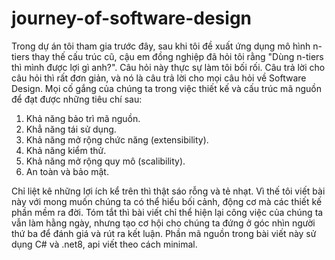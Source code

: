 # journey-of-software-design

Trong dự án tôi tham gia trước đây, sau khi tôi đề xuất ứng dụng mô hình n-tiers thay thế cấu trúc cũ, cậu em đồng nghiệp đã hỏi tôi rằng "Dùng n-tiers thì mình được lợi gì anh?". Câu hỏi này thực sự làm tôi bối rối. Câu trả lời cho câu hỏi thì rất đơn giản, và nó là câu trả lời cho mọi câu hỏi về Software Design. Mọi cố gắng của chúng ta trong việc thiết kế và cấu trúc mã nguồn để đạt được những tiêu chí sau:
1. Khả năng bảo trì mã nguồn.
2. Khẳ năng tái sử dụng.
3. Khả năng mở rộng chức năng (extensibility).
4. Khả năng kiểm thử.
5. Khả năng mở rộng quy mô (scalibility).
6. An toàn và bảo mật.

Chỉ liệt kê những lợi ích kể trên thì thật sáo rỗng và tẻ nhạt. Vì thế tôi viết bài này với mong muốn chúng ta có thể hiểu bối cảnh, động cơ mà các thiết kế phần mềm ra đời.
Tóm tắt thì bài viết chỉ thể hiện lại công việc của chúng ta vẫn làm hằng ngày, nhưng tạo cơ hội cho chúng ta đứng ở góc nhìn người thứ ba để đánh giá và rút ra kết luận.
Phần mã nguồn trong bài viết này sử dụng C# và .net8, api viết theo cách minimal.